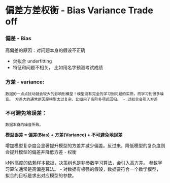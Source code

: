 # 偏差方差权衡 - Bias Variance Trade off

### 偏差 - Bias
高偏差的原因：对问题本身的假设不正确
- 欠拟合 underfitting
- 特征和问题不相关， 比如用名字预测考试成绩 

### 方差 - variance:
    数据的一点点扰动就会较大的影响到模型！模型没有完全的学习到问题的实质，而学习到很多噪音。 方差大的通常原因是模型太过复杂，比如用了高阶多项式回归。 - 过拟合会引入方差

### 不可避免地误差：
    数据本身的噪音所致。

**模型误差 = 偏差(Bias) + 方差(Variance) + 不可避免地误差** 

增加模型复杂度会显著提升模型的方差并减少偏差。反过来，降低模型的复杂度则会提升模型的偏差并降低方差 - 权衡

kNN高度的依赖样本数据，决策树也是非参数学习算法，会引入高方差。
参数学习算法通常是高偏差算法。 - 对数据有极强的假设，数据要符合一个数学模型，拟合的目标是求出对应模型的参数。 






